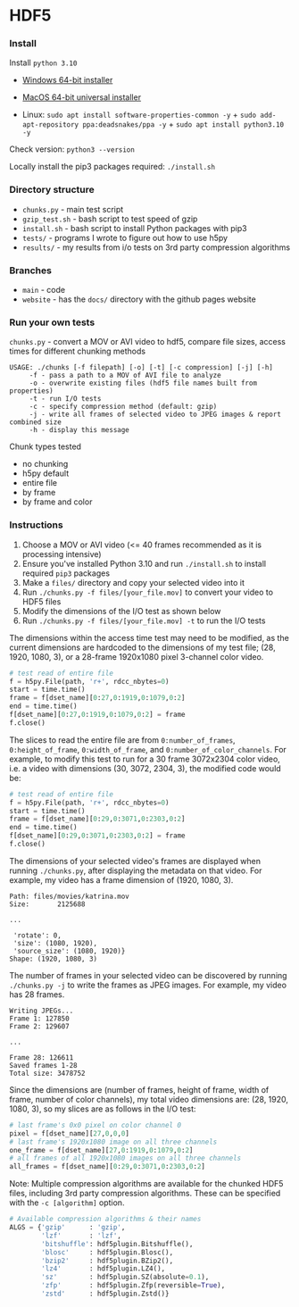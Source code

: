 # HDF5

### Install
Install `python 3.10`
* [Windows 64-bit installer](https://www.python.org/downloads/release/python-3100/#:~:text=Windows%20installer%20(64%2Dbit))

* [MacOS 64-bit universal installer](https://www.python.org/downloads/release/python-3100/#:~:text=SIG-,macOS%2064%2Dbit%20universal2%20installer,-macOS)

* Linux: `sudo apt install software-properties-common -y` + `sudo add-apt-repository ppa:deadsnakes/ppa -y` + `sudo apt install python3.10 -y`

Check version: `python3 --version`

Locally install the pip3 packages required: `./install.sh`

### Directory structure
* `chunks.py` - main test script
* `gzip_test.sh` - bash script to test speed of gzip 
* `install.sh` - bash script to install Python packages with pip3
* `tests/` - programs I wrote to figure out how to use h5py
* `results/` - my results from i/o tests on 3rd party compression algorithms

### Branches
* `main` - code
* `website` - has the `docs/` directory with the github pages website


### Run your own tests
`chunks.py` - convert a MOV or AVI video to hdf5, compare file sizes, access times for different chunking methods
```
USAGE: ./chunks [-f filepath] [-o] [-t] [-c compression] [-j] [-h]
	 -f - pass a path to a MOV of AVI file to analyze
	 -o - overwrite existing files (hdf5 file names built from properties)
	 -t - run I/O tests
	 -c - specify compression method (default: gzip)
	 -j - write all frames of selected video to JPEG images & report combined size
	 -h - display this message
```

Chunk types tested
* no chunking
* h5py default
* entire file
* by frame
* by frame and color

### Instructions 

1. Choose a MOV or AVI video (<= 40 frames recommended as it is processing intensive)
5. Ensure you've installed Python 3.10 and run `./install.sh` to install required `pip3` packages
6. Make a `files/` directory and copy your selected video into it
7. Run `./chunks.py -f files/[your_file.mov]` to convert your video to HDF5 files
8. Modify the dimensions of the I/O test as shown below
9. Run `./chunks.py -f files/[your_file.mov] -t` to run the I/O tests

The dimensions within the access time test may need to be modified, as the current dimensions are hardcoded to the dimensions of my test file; (28, 1920, 1080, 3), or a 28-frame 1920x1080 pixel 3-channel color video. 
```python
# test read of entire file
f = h5py.File(path, 'r+', rdcc_nbytes=0)
start = time.time()
frame = f[dset_name][0:27,0:1919,0:1079,0:2]
end = time.time()
f[dset_name][0:27,0:1919,0:1079,0:2] = frame
f.close()
```

The slices to read the entire file are from `0:number_of_frames`, `0:height_of_frame`, `0:width_of_frame`, and `0:number_of_color_channels`. For example, to modify this test to run for a 30 frame 3072x2304 color video, i.e. a video with dimensions (30, 3072, 2304, 3), the modified code would be:
```python
# test read of entire file
f = h5py.File(path, 'r+', rdcc_nbytes=0)
start = time.time()
frame = f[dset_name][0:29,0:3071,0:2303,0:2]
end = time.time()
f[dset_name][0:29,0:3071,0:2303,0:2] = frame
f.close()
```

The dimensions of your selected video's frames are displayed when running `./chunks.py`, after displaying the metadata on that video. For example, my video has a frame dimension of (1920, 1080, 3).
```
Path: files/movies/katrina.mov 
Size:       2125688

...

 'rotate': 0,
 'size': (1080, 1920),
 'source_size': (1080, 1920)}
Shape: (1920, 1080, 3)
```

The number of frames in your selected video can be discovered by running `./chunks.py -j` to write the frames as JPEG images. For example, my video has 28 frames. 
```
Writing JPEGs...
Frame 1: 127850
Frame 2: 129607

...

Frame 28: 126611
Saved frames 1-28
Total size: 3478752
```

Since the dimensions are (number of frames, height of frame, width of frame, number of color channels), my total video dimensions are: (28, 1920, 1080, 3), so my slices are as follows in the I/O test:
```python
# last frame's 0x0 pixel on color channel 0
pixel = f[dset_name][27,0,0,0]
# last frame's 1920x1080 image on all three channels
one_frame = f[dset_name][27,0:1919,0:1079,0:2]
# all frames of all 1920x1080 images on all three channels
all_frames = f[dset_name][0:29,0:3071,0:2303,0:2]
```

Note: Multiple compression algorithms are available for the chunked HDF5 files, including 3rd party compression algorithms. These can be specified with the `-c [algorithm]` option.

```python
# Available compression algorithms & their names
ALGS = {'gzip'      : 'gzip',
        'lzf'       : 'lzf',
        'bitshuffle': hdf5plugin.Bitshuffle(),
        'blosc'     : hdf5plugin.Blosc(),
        'bzip2'     : hdf5plugin.BZip2(),
        'lz4'       : hdf5plugin.LZ4(),
        'sz'        : hdf5plugin.SZ(absolute=0.1),
        'zfp'       : hdf5plugin.Zfp(reversible=True),
        'zstd'      : hdf5plugin.Zstd()}
```
